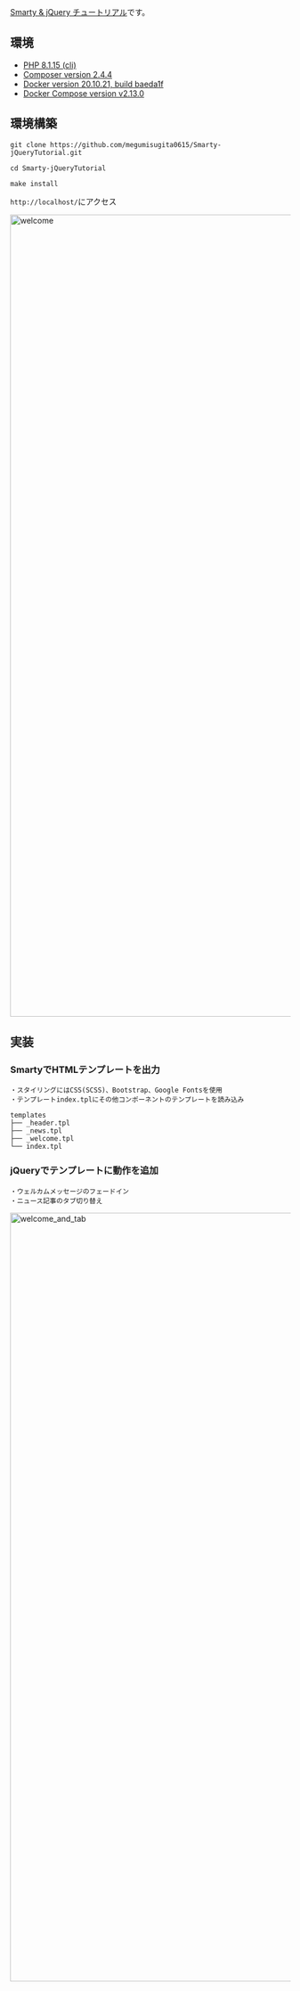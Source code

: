 [Smarty & jQuery チュートリアル](https://github.com/megumisugita0615/Smarty-jQueryTutorial)です。

## 環境

- [PHP 8.1.15 (cli)](https://www.php.net/ChangeLog-8.php)
- [Composer version 2.4.4](https://getcomposer.org/changelog/2.4.4)
- [Docker version 20.10.21, build baeda1f](https://docs.docker.com/engine/release-notes/20.10/)
- [Docker Compose version v2.13.0](https://docs.docker.com/compose/release-notes/)

## 環境構築

```
git clone https://github.com/megumisugita0615/Smarty-jQueryTutorial.git
```

```
cd Smarty-jQueryTutorial
```


```
make install
```

`http://localhost/`にアクセス

<img width="1440" alt="welcome" src="https://user-images.githubusercontent.com/106021148/221112859-6afef425-f679-4193-961b-d37c70a59c3f.png">

## 実装

### SmartyでHTMLテンプレートを出力
```
・スタイリングにはCSS(SCSS)、Bootstrap、Google Fontsを使用
・テンプレートindex.tplにその他コンポーネントのテンプレートを読み込み

templates
├── _header.tpl
├── _news.tpl
├── _welcome.tpl
└── index.tpl
```

### jQueryでテンプレートに動作を追加
```
・ウェルカムメッセージのフェードイン
・ニュース記事のタブ切り替え
```
<img width="1380" alt="welcome_and_tab" src="https://user-images.githubusercontent.com/106021148/221118714-7c995dc7-6ba1-45d0-a491-8c66b37d5f7f.png">